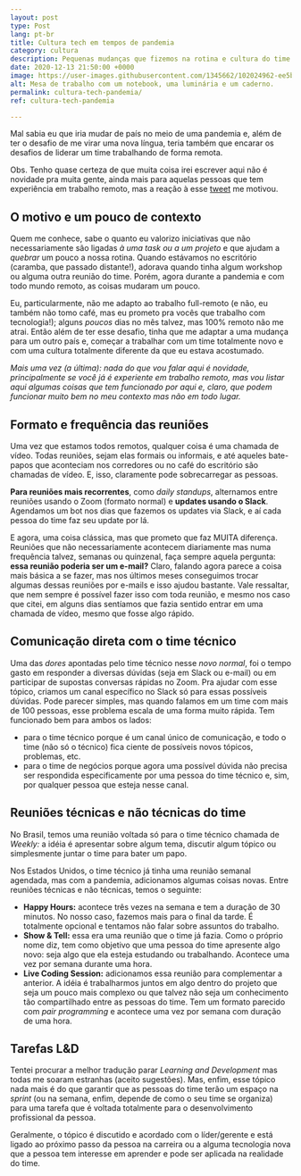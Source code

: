 ```yaml
---
layout: post
type: Post
lang: pt-br
title: Cultura tech em tempos de pandemia
category: cultura
description: Pequenas mudanças que fizemos na rotina e cultura do time tech durante a pandemia!
date: 2020-12-13 21:50:00 +0000
image: https://user-images.githubusercontent.com/1345662/102024962-ee5b9200-3d62-11eb-84d5-3a77c034f3c1.jpg
alt: Mesa de trabalho com um notebook, uma luminária e um caderno.
permalink: cultura-tech-pandemia/
ref: cultura-tech-pandemia

---
```


Mal sabia eu que iria mudar de país no meio de uma pandemia e, além de ter o desafio de me virar uma nova língua, teria também que encarar os desafios de liderar um time trabalhando de forma remota.

Obs. Tenho quase certeza de que muita coisa irei escrever aqui não é novidade pra muita gente, ainda mais para aquelas pessoas que tem experiência em trabalho remoto, mas a reação à esse [tweet](https://twitter.com/raphaelfabeni/status/1336263682628722689 "Link de um tweet falando sobre a minha idéia ed escrever sobre o dia a dia do time em época de pandemia.") me motivou.

## O motivo e um pouco de contexto

Quem me conhece, sabe o quanto eu valorizo iniciativas que não necessariamente são ligadas _à uma task ou a um projeto_ e que ajudam a _quebrar_ um pouco a nossa rotina. Quando estávamos no escritório (caramba, que passado distante!), adorava quando tinha algum workshop ou alguma outra reunião do time. Porém, agora durante a pandemia e com todo mundo remoto, as coisas mudaram um pouco.

Eu, particularmente, não me adapto ao trabalho full-remoto (e não, eu também não tomo café, mas eu prometo pra vocês que trabalho com tecnologia!); alguns _poucos_ dias no mês talvez, mas 100% remoto não me atrai. Então além de ter esse desafio, tinha que me adaptar a uma mudança para um outro país e, começar a trabalhar com um time totalmente novo e com uma cultura totalmente diferente da que eu estava acostumado.

_Mais uma vez (a última): nada do que vou falar aqui é novidade, principalmente se você já é experiente em trabalho remoto, mas vou listar aqui algumas coisas que tem funcionado por aqui e, claro, que podem funcionar muito bem no meu contexto mas não em todo lugar._

## Formato e frequência das reuniões

Uma vez que estamos todos remotos, qualquer coisa é uma chamada de vídeo. Todas reuniões, sejam elas formais ou informais, e até aqueles bate-papos que aconteciam nos corredores ou no café do escritório são chamadas de vídeo. E, isso, claramente pode sobrecarregar as pessoas.

**Para reuniões mais recorrentes**, como _daily standups_, alternamos entre reuniões usando o Zoom (formato normal) e **updates usando o Slack**. Agendamos um bot nos dias que fazemos os updates via Slack, e aí cada pessoa do time faz seu update por lá.

E agora, uma coisa clássica, mas que prometo que faz MUITA diferença. Reuniões que não necessariamente acontecem diariamente mas numa frequência talvez, semanas ou quinzenal, faça sempre aquela pergunta: **essa reunião poderia ser um e-mail?** Claro, falando agora parece a coisa mais básica a se fazer, mas nos últimos meses conseguimos trocar algumas dessas reuniões por e-mails e isso ajudou bastante. Vale ressaltar, que nem sempre é possível fazer isso com toda reunião, e mesmo nos caso que citei, em alguns dias sentíamos que fazia sentido entrar em uma chamada de vídeo, mesmo que fosse algo rápido.

## Comunicação direta com o time técnico

Uma das _dores_ apontadas pelo time técnico nesse _novo normal_, foi o tempo gasto em responder a diversas dúvidas (seja em Slack ou e-mail) ou em participar de supostas conversas rápidas no Zoom. Pra ajudar com esse tópico, criamos um canal específico no Slack só para essas possíveis dúvidas. Pode parecer simples, mas quando falamos em um time com mais de 100 pessoas, esse problema escala de uma forma muito rápida. Tem funcionado bem para ambos os lados:

* para o time técnico porque é um canal único de comunicação, e todo o time (não só o técnico) fica ciente de possíveis novos tópicos, problemas, etc.
* para o time de negócios porque agora uma possível dúvida não precisa ser respondida especificamente por uma pessoa do time técnico e, sim, por qualquer pessoa que esteja nesse canal.

## Reuniões técnicas e não técnicas do time

No Brasil, temos uma reunião voltada só para o time técnico chamada de _Weekly:_ a idéia é apresentar sobre algum tema, discutir algum tópico ou simplesmente juntar o time para bater um papo.

Nos Estados Unidos, o time técnico já tinha uma reunião semanal agendada, mas com a pandemia, adicionamos algumas coisas novas. Entre reuniões técnicas e não técnicas, temos o seguinte:

* **Happy Hours:** acontece três vezes na semana e tem a duração de 30 minutos. No nosso caso, fazemos mais para o final da tarde. É totalmente opcional e tentamos não falar sobre assuntos do trabalho.
* **Show & Tell:** essa era uma reunião que o time já fazia. Como o próprio nome diz, tem como objetivo que uma pessoa do time apresente algo novo: seja algo que ela esteja estudando ou trabalhando. Acontece uma vez por semana durante uma hora.
* **Live Coding Session:** adicionamos essa reunião para complementar a anterior. A idéia é trabalharmos juntos em algo dentro do projeto que seja um pouco mais complexo ou que talvez não seja um conhecimento tão compartilhado entre as pessoas do time. Tem um formato parecido com _pair programming_ e acontece uma vez por semana com duração de uma hora.

## Tarefas L&D

Tentei procurar a melhor tradução parar _Learning and Development_ mas todas me soaram estranhas (aceito sugestões). Mas, enfim, esse tópico nada mais é do que garantir que as pessoas do time terão um espaço na _sprint_ (ou na semana, enfim, depende de como o seu time se organiza) para uma tarefa que é voltada totalmente para o desenvolvimento profissional da pessoa.

Geralmente, o tópico é discutido e acordado com o líder/gerente e está ligado ao próximo passo da pessoa na carreira ou a alguma tecnologia nova que a pessoa tem interesse em aprender e pode ser aplicada na realidade do time.

